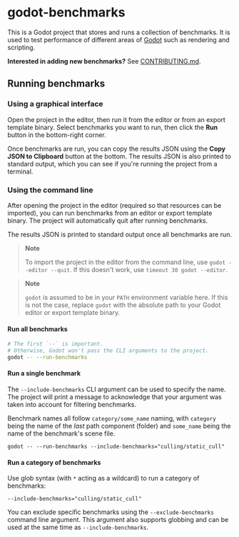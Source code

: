 # godot-benchmarks

This is a Godot project that stores and runs a collection of benchmarks. It is
used to test performance of different areas of [Godot](https://godotengine.org)
such as rendering and scripting.

**Interested in adding new benchmarks?** See [CONTRIBUTING.md](CONTRIBUTING.md).

## Running benchmarks

### Using a graphical interface

Open the project in the editor, then run it from the editor or from an export
template binary. Select benchmarks you want to run, then click the **Run** button
in the bottom-right corner.

Once benchmarks are run, you can copy the results JSON using the
**Copy JSON to Clipboard** button at the bottom. The results JSON is also printed to
standard output, which you can see if you're running the project from a terminal.

### Using the command line

After opening the project in the editor (required so that resources can be imported),
you can run benchmarks from an editor or export template binary. The project will
automatically quit after running benchmarks.

The results JSON is printed to standard output once all benchmarks are run.

> **Note**
>
> To import the project in the editor from the command line, use `godot --editor --quit`.
> If this doesn't work, use `timeout 30 godot --editor`.

> **Note**
>
> `godot` is assumed to be in your `PATH` environment variable here. If this is
> not the case, replace `godot` with the absolute path to your Godot editor or export template
> binary.

#### Run all benchmarks

```bash
# The first `--` is important.
# Otherwise, Godot won't pass the CLI arguments to the project.
godot -- --run-benchmarks
```

#### Run a single benchmark

The `--include-benchmarks` CLI argument can be used to specify the name.
The project will print a message to acknowledge that your argument was taken
into account for filtering benchmarks.

Benchmark names all follow `category/some_name` naming, with `category` being the
name of the *last* path component (folder) and `some_name` being the name of the
benchmark's scene file.

```
godot -- --run-benchmarks --include-benchmarks="culling/static_cull"
```

#### Run a category of benchmarks

Use glob syntax (with `*` acting as a wildcard) to run a category of benchmarks:

```
--include-benchmarks="culling/static_cull"
```

You can exclude specific benchmarks using the `--exclude-benchmarks` command line argument.
This argument also supports globbing and can be used at the same time as `--include-benchmarks`.
